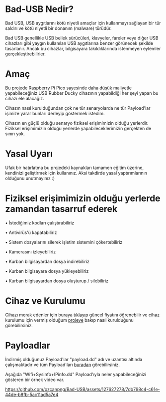 # Bad-USB Nedir?
Bad USB, USB aygıtlarını kötü niyetli amaçlar için kullanmayı sağlayan bir tür saldırı ve kötü niyetli bir donanım (malware) türüdür.


Bad USB genellikle USB bellek sürücüleri, klavyeler, fareler veya diğer USB cihazları gibi yaygın kullanılan USB aygıtlarına benzer görünecek şekilde tasarlanır. Ancak bu cihazlar, bilgisayara takıldıklarında istenmeyen eylemler gerçekleştirebilirler.

# Amaç
Bu projede Raspberry Pi Pico sayesinde daha düşük maliyetle yapabileceğiniz USB Rubber Ducky cihazının yapabildiği her şeyi yapan bu cihazı ele alacağız.

Cihazın nasıl kurulduğundan çok ne tür senaryolarda ne tür Payload'lar işimize yarar bunları derleyip göstermek istedim. 

Cihazın en güçlü olduğu senaryo fiziksel erişimimizin olduğu yerlerdir. Fiziksel erişimimizin olduğu yerlerde yapabileceklerimizin gerçekten de sınırı yok. 

# Yasal Uyarı
Ufak bir hatırlatma bu projedeki kaynakları tamamen eğitim üzerine, kendinizi geliştirmek için kullanınız. Aksi takdirde yasal yaptırımlarının olduğunu unutmayınız :)

# Fiziksel erişimimizin olduğu yerlerde zamandan tasarruf ederek 

• İstediğimiz kodları çalıştırabiliriz 

• Antivirüs'ü kapatabiliriz 

• Sistem dosyalarını silerek işletim sistemini çökertebiliriz 

• Kamerasını izleyebiliriz 

• Kurban bilgisayardan dosya indirebiliriz 

• Kurban bilgisayara dosya yükleyebiliriz

• Kurban bilgisayardan dosya oluşturup / silebiliriz  

# Cihaz ve Kurulumu
Cihazı merak edenler için buraya [tıklayıp](https://www.amazon.com.tr/Raspberry-Pi-SC0915-Pico/dp/B09KVB8LVR/ref=asc_df_B09KVB8LVR/?tag=trshpngglede-21&linkCode=df0&hvadid=510499475756&hvpos=&hvnetw=g&hvrand=5826631902843730337&hvpone=&hvptwo=&hvqmt=&hvdev=c&hvdvcmdl=&hvlocint=&hvlocphy=9056808&hvtargid=pla-1596335753242&psc=1&mcid=b7261fa1640b3b5bbecaa0daa4137f37) güncel fiyatını öğrenebilir ve cihaz kurulumu için vermiş olduğum [projeye](https://github.com/ozcanpng/pico-ducky) bakıp nasıl kurulduğunu görebilirsiniz. 

# Payloadlar
İndirmiş olduğunuz Payload'lar "payload.dd" adı ve uzantısı altında çalışmaktadır ve tüm Payload'ları [buradan](https://github.com/ozcanpng/Bad-USB/tree/main/Payloads) görebilirsiniz.

Aşağıda "Wifi+Sysinfo+IPinfo.dd" Payload'ıyla neler yapabileceğinizi gösteren bir örnek video var.

https://github.com/ozcanpng/Bad-USB/assets/127627278/7db798c4-c61e-44de-b8fb-5ac11ad5a7e4








